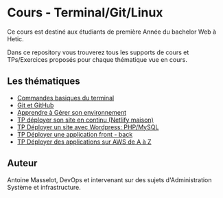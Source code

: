 # Cours - Terminal/Git/Linux

Ce cours est destiné aux étudiants de première Année du bachelor Web à Hetic.

Dans ce repository vous trouverez tous les supports de cours et TPs/Exercices proposés pour chaque thématique vue en cours.

## Les thématiques

- [Commandes basiques du terminal](./commandes-basiques)
- [Git et GitHub](./git)
- [Apprendre à Gérer son environnement](./linux/manage-environment.md)
- [TP déployer son site en continu (Netlify maison)](./linux/tp-deploy.md)
- [TP Déployer un site avec Wordpress: PHP/MySQL](./linux/tp-deploy-wordpress.md)
- [TP Déployer une application front - back](./linux/tp-holidays)
- [TP Déployer des applications sur AWS de A à Z](./linux/tp-aws.md)

## Auteur

Antoine Masselot, DevOps et intervenant sur des sujets d'Administration Système et infrastructure.